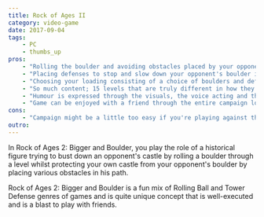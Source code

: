 ```yaml
---
title: Rock of Ages II
category: video-game
date: 2017-09-04
tags:
    - PC
    - thumbs_up
pros:
    - "Rolling the boulder and avoiding obstacles placed by your opponent feels good and is easy to learn but hard to master."
    - "Placing defenses to stop and slow down your opponent's boulder is fun and requires a good amount strategy and tactics."
    - "Choosing your loading consisting of a choice of boulders and defenses at the start of a match allows you to focus on certain strategies depending on the level and on countering your opponent's choices."
    - "So much content; 15 levels that are truly different in how they play and look, 16 different boulders (most of which have unique characteristics and/or abilities) and 19 different defenses."
    - "Humour is expressed through the visuals, the voice acting and the gameplay and it's quite funny."
    - "Game can be enjoyed with a friend through the entire campaign locally and has various different modes of play locally and online."
cons:
    - "Campaign might be a little too easy if you're playing against the AI and you're really good at life/games. I recommend playing against friends in 1v1 (local or online) or 2v2 (online) matches."
outro:
---
```

In Rock of Ages 2: Bigger and Boulder, you play the role of a historical figure trying to bust down an opponent's castle by rolling a boulder through a level whilst protecting your own castle from your opponent's boulder by placing various obstacles in his path.

Rock of Ages 2: Bigger and Boulder is a fun mix of Rolling Ball and Tower Defense genres of games and is quite unique concept that is well-executed and is a blast to play with friends.

